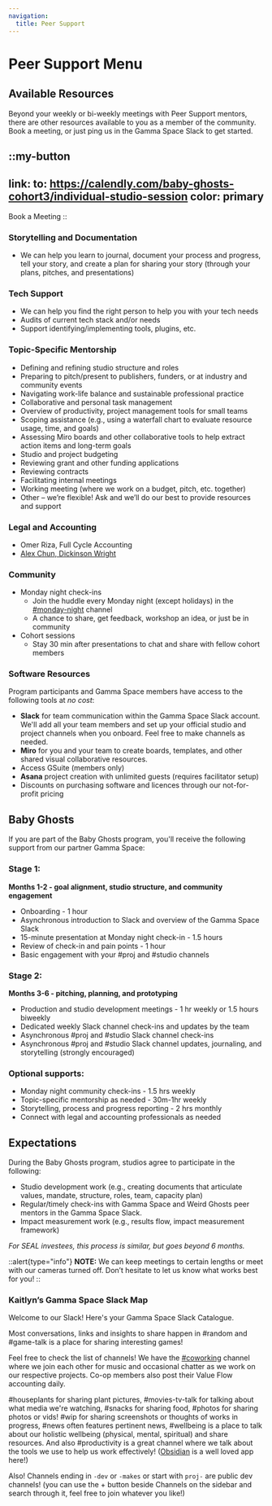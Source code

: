 ```yaml
---
navigation:
  title: Peer Support
---
```

# Peer Support Menu

## Available Resources

Beyond your weekly or bi-weekly meetings with Peer Support mentors, there are other resources available to you as a member of the community. Book a meeting, or just ping us in the Gamma Space Slack to get started.


::my-button
---
link:
  to: https://calendly.com/baby-ghosts-cohort3/individual-studio-session
color: primary
---
Book a Meeting
::

### Storytelling and Documentation
  - We can help you learn to journal, document your process and progress, tell your story, and create a plan for sharing your story (through your plans, pitches, and presentations)

### Tech Support
  - We can help you find the right person to help you with your tech needs
  - Audits of current tech stack and/or needs
  - Support identifying/implementing tools, plugins, etc.

### Topic-Specific Mentorship

- Defining and refining studio structure and roles
- Preparing to pitch/present to publishers, funders, or at industry and community events
- Navigating work-life balance and sustainable professional practice
- Collaborative and personal task management
- Overview of productivity, project management tools for small teams
- Scoping assistance (e.g., using a waterfall chart to evaluate resource usage, time, and goals)
- Assessing Miro boards and other collaborative tools to help extract action items and long-term goals
- Studio and project budgeting
- Reviewing grant and other funding applications
- Reviewing contracts
- Facilitating internal meetings
- Working meeting (where we work on a budget, pitch, etc. together)
- Other – we’re flexible! Ask and we’ll do our best to provide resources and support

### Legal and Accounting
- Omer Riza, Full Cycle Accounting
- [Alex Chun, Dickinson Wright](https://www.dickinson-wright.com/our-people/alexandria-chun?tab=0)

### Community
- Monday night check-ins
  - Join the huddle every Monday night (except holidays) in the [#monday-night](https://app.slack.com/huddle/T024FLYSV/C02N4TWFC56) channel
  - A chance to share, get feedback, workshop an idea, or just be in community
- Cohort sessions
  - Stay 30 min after presentations to chat and share with fellow cohort members

### Software Resources

Program participants and Gamma Space members have access to the following tools at _no cost_:

- **Slack** for team communication within the Gamma Space Slack account. We'll add all your team members and set up your official studio and project channels when you onboard. Feel free to make channels as needed.
- **Miro** for you and your team to create boards, templates, and other shared visual collaborative resources.
- Access GSuite (members only)
- **Asana** project creation with unlimited guests (requires facilitator setup)
- Discounts on purchasing software and licences through our not-for-profit pricing


## Baby Ghosts 

If you are part of the Baby Ghosts program, you'll receive the following support from our partner Gamma Space:

### Stage 1:

**Months 1-2 - goal alignment, studio structure, and community engagement**
* Onboarding - 1 hour
* Asynchronous introduction to Slack and overview of the Gamma Space Slack
* 15-minute presentation at Monday night check-in - 1.5 hours
* Review of check-in and pain points - 1 hour
* Basic engagement with your #proj and #studio channels 

### Stage 2:

**Months 3-6 - pitching, planning, and prototyping**

* Production and studio development meetings - 1 hr weekly or 1.5 hours biweekly
* Dedicated weekly Slack channel check-ins and updates by the team
* Asynchronous #proj and #studio Slack channel check-ins
* Asynchronous #proj and #studio Slack channel updates,  journaling, and storytelling (strongly encouraged)

### Optional supports:

* Monday night community check-ins - 1.5 hrs weekly
* Topic-specific mentorship as needed - 30m-1hr weekly
* Storytelling, process and progress reporting - 2 hrs monthly
* Connect with legal and accounting professionals as needed

## Expectations

During the Baby Ghosts program, studios agree to participate in the following:
* Studio development work (e.g., creating documents that articulate values, mandate, structure, roles, team, capacity plan)
* Regular/timely check-ins with Gamma Space and Weird Ghosts peer mentors in the Gamma Space Slack.
* Impact measurement work (e.g., results flow, impact measurement framework)

_For SEAL investees, this process is similar, but goes beyond 6 months._


::alert{type="info"}
**NOTE:** We can keep meetings to certain lengths or meet with our cameras turned off. Don’t hesitate to let us know what works best for you!
::

### Kaitlyn’s Gamma Space Slack Map

Welcome to our Slack! Here's your Gamma Space Slack Catalogue.

Most conversations, links and insights to share happen in #random and #game-talk is a place for sharing interesting games!

Feel free to check the list of channels! We have the [#coworking](https://gammaspace.slack.com/archives/C03JT2Z7MK7) channel where we join each other for music and occasional chatter as we work on our respective projects. Co-op members also post their Value Flow accounting daily.

#houseplants for sharing plant pictures, #movies-tv-talk for talking about what media we're watching, #snacks for sharing food, #photos for sharing photos or vids! #wip for sharing screenshots or thoughts of works in progress, #news often features pertinent news, #wellbeing is a place to talk about our holistic wellbeing (physical, mental, spiritual) and share resources. And also #productivity is a great channel where we talk about the tools we use to help us work effectively! ([Obsidian](https://obsidian.md) is a well loved app here!)

Also! Channels ending in `-dev` or `-makes` or start with `proj-` are public dev channels! (you can use the + button beside Channels on the sidebar and search through it, feel free to join whatever you like!)
